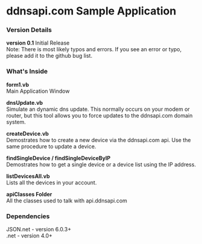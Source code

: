 ﻿ddnsapi.com Sample Application
======================

### Version Details
**version 0.1** Initial Release  
Note: There is most likely typos and errors. If you see an error or typo, please add it to the github bug list.  


### What's Inside

**form1.vb**  
Main Application Window

**dnsUpdate.vb**  
Simulate an dynamic dns update. This normally occurs on your modem or router, but this tool allows you to force updates to the ddnsapi.com domain system.

**createDevice.vb**  
Demostrates how to create a new device via the ddnsapi.com api. Use the same procedure to update a device.

**findSingleDevice / findSingleDeviceByIP**  
Demostrates how to get a single device or a device list using the IP address.

**listDevicesAll.vb**  
Lists all the devices in your account.

**apiClasses Folder**  
All the classes used to talk with api.ddnsapi.com  


### Dependencies 

JSON.net - version 6.0.3+  
.net - version 4.0+